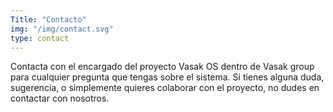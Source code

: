 ```yaml
---
Title: "Contacto"
img: "/img/contact.svg"
type: contact
---
```


Contacta con el encargado del proyecto Vasak OS dentro de Vasak group para cualquier pregunta que tengas sobre el sistema. Si tienes alguna duda, sugerencia, o simplemente quieres colaborar con el proyecto, no dudes en contactar con nosotros.